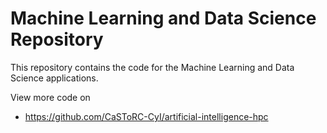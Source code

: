 # Machine Learning and Data Science Repository

This repository contains the code for the Machine Learning and Data Science applications.

View more code on 
- https://github.com/CaSToRC-CyI/artificial-intelligence-hpc
